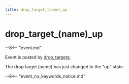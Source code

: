 ```yaml
---
title: drop_target_(name)_up
---
```


# drop_target_(name)\_up


--8<-- "event.md"

Event is posted by [drop_targets:](../config/drop_targets.md)

The drop target (name) has just changed to the "up" state.

--8<-- "event_no_keywords_notice.md"
